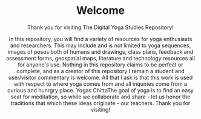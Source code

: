 <Header>
 <h1> Welcome</h1>
  <p>Thank you for visiting The Digital Yoga Studies Repository!</p>
 <p>In this repository, you will find a variety of resources for yoga enthusiasts and researchers.
 This may include and is not limited to yoga sequences, images of poses both of humans and drawings, class plans, feedback and assessment forms, geospatial maps, literature and technology resources all for anyone's use. 
Nothing in this repository claims to be perfect or complete, and as a creator of this repository I remain a student and user/visitor commentary is welcome. All that I ask is that this work is used with respect to where yoga comes from and all inquiries come from a curious and hunrgry place.
Yogas ChittaThe goal of yoga is to find an easy seat for meditation, so while we collaborate and share - let us honor the traditions that which these ideas originate - our teachers.
Thank you for visiting!
